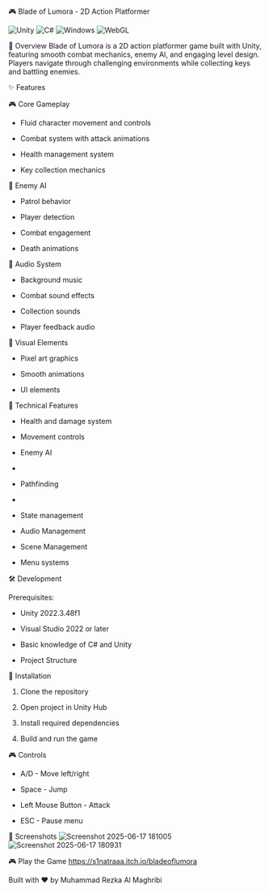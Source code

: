 🎮 Blade of Lumora - 2D Action Platformer

<img alt="Unity" src="https://img.shields.io/badge/Unity-2022.3.48f1-lightgrey?style=for-the-badge&amp;logo=unity"> <img alt="C#" src="https://img.shields.io/badge/C%23-239120?style=for-the-badge&amp;logo=c-sharp&amp;logoColor=white">
<img alt="Windows" src="https://img.shields.io/badge/Windows-0078D6?style=for-the-badge&amp;logo=windows&amp;logoColor=white"> <img alt="WebGL" src="https://img.shields.io/badge/WebGL-990000?style=for-the-badge&amp;logo=webgl&amp;logoColor=white">

🌟 Overview
Blade of Lumora is a 2D action platformer game built with Unity, featuring smooth combat mechanics, enemy AI, and engaging level design. Players navigate through challenging environments while collecting keys and battling enemies.

✨ Features

🎮 Core Gameplay

- Fluid character movement and controls

- Combat system with attack animations

- Health management system

- Key collection mechanics

🤖 Enemy AI

- Patrol behavior
  
- Player detection
  
- Combat engagement
  
- Death animations
  
🎵 Audio System

- Background music

- Combat sound effects

- Collection sounds

- Player feedback audio
  
🎨 Visual Elements

- Pixel art graphics 

- Smooth animations

- UI elements
  
🔧 Technical Features
  
- Health and damage system

- Movement controls
  
- Enemy AI
- 
- Pathfinding
- 
- State management
  
- Audio Management

- Scene Management

- Menu systems

🛠️ Development

Prerequisites: 

- Unity 2022.3.48f1
  
- Visual Studio 2022 or later

- Basic knowledge of C# and Unity
  
- Project Structure
   
🚀 Installation

1. Clone the repository
   
2. Open project in Unity Hub
   
3. Install required dependencies
 
4. Build and run the game
   
🎮 Controls

- A/D - Move left/right
  
- Space - Jump

- Left Mouse Button - Attack

- ESC - Pause menu


🎥 Screenshots
![Screenshot 2025-06-17 181005](https://github.com/user-attachments/assets/2a38ce93-f28a-4cb9-8be1-4631be81a4af)
![Screenshot 2025-06-17 180931](https://github.com/user-attachments/assets/a45aa948-c892-4fd5-8812-fdc7922ee592)



🎮 Play the Game
https://s1natraaa.itch.io/bladeoflumora

Built with ❤️ by Muhammad Rezka Al Maghribi
